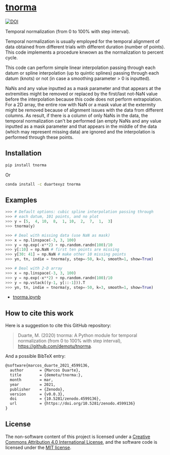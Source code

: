 # [tnorma](https://pypi.org/project/tnorma/)

[![DOI](https://zenodo.org/badge/251048661.svg)](https://zenodo.org/badge/latestdoi/251048661)

Temporal normalization (from 0 to 100% with step interval).

Temporal normalization is usually employed for the temporal alignment of data obtained from different trials with different duration (number of points). This code implements a procedure knwown as the normalization to percent cycle.

This code can perform simple linear interpolation passing through each datum or spline interpolation (up to quintic splines) passing through each datum (knots) or not (in case a smoothing parameter > 0 is inputted).

NaNs and any value inputted as a mask parameter and that appears at the extremities might be removed or replaced by the first/last not-NaN value before the interpolation because this code does not perform extrapolation.  
For a 2D array, the entire row with NaN or a mask value at the extermity might be removed because of alignment issues with the data from different columns. As result, if there is a column of only NaNs in the data, the temporal normalization can't be performed (an empty NaNs and any value inputted as a mask parameter and that appears in the middle of the data (which may represent missing data) are ignored and the interpolation is performed through these points.

## Installation

```bash
pip install tnorma
```

Or

```bash
conda install -c duartexyz tnorma
```

## Examples

```python
>>> # Default options: cubic spline interpolation passing through
>>> # each datum, 101 points, and no plot
>>> y = [5,  4, 10,  8,  1, 10,  2,  7,  1,  3]
>>> tnorma(y)

>>> # Deal with missing data (use NaN as mask)
>>> x = np.linspace(-3, 3, 100)
>>> y = np.exp(-x**2) + np.random.randn(100)/10
>>> y[:10] = np.NaN # first ten points are missing
>>> y[30: 41] = np.NaN # make other 10 missing points
>>> yn, tn, indie = tnorma(y, step=-50, k=3, smooth=1, show=True)

>>> # Deal with 2-D array
>>> x = np.linspace(-3, 3, 100)
>>> y = np.exp(-x**2) + np.random.randn(100)/10
>>> y = np.vstack((y-1, y[::-1])).T
>>> yn, tn, indie = tnorma(y, step=-50, k=3, smooth=1, show=True)
```

- [tnorma.ipynb](https://github.com/demotu/tnorma/blob/master/docs/tnorma.ipynb)

## How to cite this work

Here is a suggestion to cite this GitHub repository:

> Duarte, M. (2020) tnorma: A Python module for temporal normalization (from 0 to 100% with step interval), <https://github.com/demotu/tnorma>.

And a possible BibTeX entry:

```tex
@software{marcos_duarte_2021_4599136,
  author       = {Marcos Duarte},
  title        = {demotu/tnorma:},
  month        = mar,
  year         = 2021,
  publisher    = {Zenodo},
  version      = {v0.0.3},
  doi          = {10.5281/zenodo.4599136},
  url          = {https://doi.org/10.5281/zenodo.4599136}
}
```

## License

The non-software content of this project is licensed under a [Creative Commons Attribution 4.0 International License](http://creativecommons.org/licenses/by/4.0/), and the software code is licensed under the [MIT license](https://opensource.org/licenses/mit-license.php).
